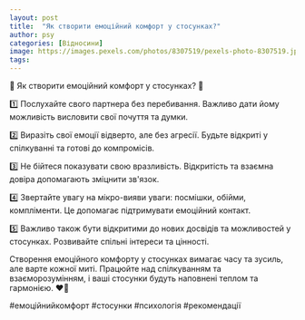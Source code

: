 ```yaml
---
layout: post
title:  "Як створити емоційний комфорт у стосунках?"
author: psy
categories: [Відносини]
image: https://images.pexels.com/photos/8307519/pexels-photo-8307519.jpeg?auto=compress&cs=tinysrgb&fit=crop&h=627&w=1200
tags: 
---
```


🌟 Як створити емоційний комфорт у стосунках? 🌟

1️⃣ Послухайте свого партнера без перебивання. Важливо дати йому можливість висловити свої почуття та думки.

2️⃣ Виразіть свої емоції відверто, але без агресії. Будьте відкриті у спілкуванні та готові до компромісів.

3️⃣ Не бійтеся показувати свою вразливість. Відкритість та взаємна довіра допомагають зміцнити зв'язок.

4️⃣ Звертайте увагу на мікро-вияви уваги: посмішки, обійми, компліменти. Це допомагає підтримувати емоційний контакт.

5️⃣ Важливо також бути відкритими до нових досвідів та можливостей у стосунках. Розвивайте спільні інтереси та цінності.

Створення емоційного комфорту у стосунках вимагає часу та зусиль, але варте кожної миті. Працюйте над спілкуванням та взаєморозумінням, і ваші стосунки будуть наповнені теплом та гармонією. ❤️🌈

#емоційнийкомфорт #стосунки #психологія #рекомендації


